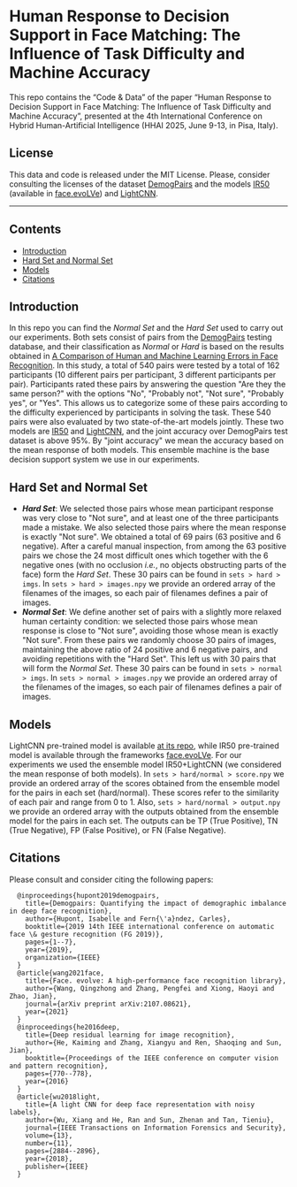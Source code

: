 # Human Response to Decision Support in Face Matching: The Influence of Task Difficulty and Machine Accuracy
This repo contains the “Code & Data” of the paper “Human Response to Decision Support in Face Matching: The Influence of Task Difficulty and Machine Accuracy”, presented at the 4th International Conference on Hybrid Human-Artificial Intelligence (HHAI 2025, June 9-13, in Pisa, Italy).

## License
This data and code is released under the MIT License. Please, consider consulting the licenses of the dataset [DemogPairs](https://ihupont.github.io/publications/2019-05-16-demogpairs) and the models [IR50](https://openaccess.thecvf.com/content_cvpr_2016/papers/He_Deep_Residual_Learning_CVPR_2016_paper.pdf) (available in [face.evoLVe](https://github.com/ZhaoJ9014/face.evoLVe)) and [LightCNN](https://ieeexplore.ieee.org/abstract/document/8353856).

****

## Contents
* [Introduction](#Introduction)
* [Hard Set and Normal Set](#HardSetandNormalSet)
* [Models](#Models)
* [Citations](#Citations)

## Introduction

In this repo you can find the _Normal Set_ and the _Hard Set_ used to carry out our experiments. Both sets consist of pairs from the [DemogPairs](https://ihupont.github.io/publications/2019-05-16-demogpairs) testing database, and their classification as _Normal_ or _Hard_ is based on the results obtained in [A Comparison of Human and Machine Learning Errors in Face Recognition](https://arxiv.org/pdf/2502.11337). In this study, a total of 540 pairs were tested by a total of 162 participants (10 different pairs per participant, 3 different participants per pair). Participants rated these pairs by answering the question "Are they the same person?" with the options "No", "Probably not", "Not sure", "Probably yes", or "Yes". This allows us to categorize some of these pairs according to the difficulty experienced by participants in solving the task. These 540 pairs were also evaluated by two state-of-the-art models jointly. These two models are [IR50](https://openaccess.thecvf.com/content_cvpr_2016/papers/He_Deep_Residual_Learning_CVPR_2016_paper.pdf) and [LightCNN](https://ieeexplore.ieee.org/abstract/document/8353856), and the joint accuracy over DemogPairs test dataset is above 95%. By "joint accuracy" we mean the accuracy based on the mean response of both models. This ensemble machine is the base decision support system we use in our experiments.

## Hard Set and Normal Set

* ***Hard Set***: We selected those pairs whose mean participant response was very close to "Not sure", and at least one of the three participants made a mistake. We also selected those pairs where the mean response is exactly "Not sure". We obtained a total of 69 pairs (63 positive and 6 negative). After a careful manual inspection, from among the 63 positive pairs we chose the 24 most difficult ones which together with the 6 negative ones (with no occlusion _i.e._, no objects obstructing parts of the face) form the _Hard Set_. These 30 pairs can be found in `sets > hard > imgs`. In `sets > hard > images.npy` we provide an ordered array of the filenames of the images, so each pair of filenames defines a pair of images.
* ***Normal Set***: We define another set of pairs with a slightly more relaxed human certainty condition: we selected those pairs whose mean response is close to "Not sure", avoiding those whose mean is exactly "Not sure". From these pairs we randomly choose 30 pairs of images, maintaining the above ratio of 24 positive and 6 negative pairs, and avoiding repetitions with the "Hard Set". This left us with 30 pairs that will form the _Normal Set_. These 30 pairs can be found in `sets > normal > imgs`. In `sets > normal > images.npy` we provide an ordered array of the filenames of the images, so each pair of filenames defines a pair of images.

## Models
LightCNN pre-trained model is available [at its repo](https://github.com/AlfredXiangWu/LightCNN/tree/master), while IR50 pre-trained model is available through the frameworks [face.evoLVe](https://github.com/ZhaoJ9014/face.evoLVe?tab=readme-ov-file#Model-Zoo). For our experiments we used the ensemble model IR50+LightCNN (we considered the mean response of both models). In `sets > hard/normal > score.npy` we provide an ordered array of the scores obtained from the ensemble model for the pairs in each set (hard/normal). These scores refer to the similarity of each pair and range from 0 to 1. Also, `sets > hard/normal > output.npy` we provide an ordered array with the outputs obtained from the ensemble model for the pairs in each set. The outputs can be TP (True Positive), TN (True Negative), FP (False Positive), or FN (False Negative). 

## Citations
Please consult and consider citing the following papers:

      @inproceedings{hupont2019demogpairs,
        title={Demogpairs: Quantifying the impact of demographic imbalance in deep face recognition},
        author={Hupont, Isabelle and Fern{\'a}ndez, Carles},
        booktitle={2019 14th IEEE international conference on automatic face \& gesture recognition (FG 2019)},
        pages={1--7},
        year={2019},
        organization={IEEE}
      }
      @article{wang2021face,
        title={Face. evolve: A high-performance face recognition library},
        author={Wang, Qingzhong and Zhang, Pengfei and Xiong, Haoyi and Zhao, Jian},
        journal={arXiv preprint arXiv:2107.08621},
        year={2021}
      }
      @inproceedings{he2016deep,
        title={Deep residual learning for image recognition},
        author={He, Kaiming and Zhang, Xiangyu and Ren, Shaoqing and Sun, Jian},
        booktitle={Proceedings of the IEEE conference on computer vision and pattern recognition},
        pages={770--778},
        year={2016}
      }
      @article{wu2018light,
        title={A light CNN for deep face representation with noisy labels},
        author={Wu, Xiang and He, Ran and Sun, Zhenan and Tan, Tieniu},
        journal={IEEE Transactions on Information Forensics and Security},
        volume={13},
        number={11},
        pages={2884--2896},
        year={2018},
        publisher={IEEE}
      }
